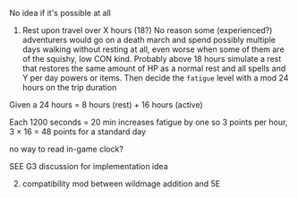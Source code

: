 No idea if it's possible at all

1. Rest upon travel over X hours (18?)
   No reason some (experienced?) adventurers would go on a death march and spend possibly multiple days walking without resting at all, even worse when some of them are of the squishy, low CON kind.
   Probably above 18 hours simulate a rest that restores the same amount of HP as a normal rest and all spells and Y per day powers or items.
   Then decide the `fatigue` level with a mod 24 hours on the trip duration

Given a 24 hours = 8 hours (rest) + 16 hours (active)

Each 1200 seconds = 20 min increases fatigue by one so 3 points per hour, 3 × 16 = 48 points for a standard day

no way to read in-game clock?

SEE G3 discussion for implementation idea

2. compatibility mod between wildmage addition and 5E
